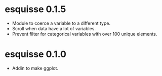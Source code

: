 # esquisse 0.1.5

* Module to coerce a variable to a different type.
* Scroll when data have a lot of variables.
* Prevent filter for categorical variables with over 100 unique elements.


# esquisse 0.1.0

* Addin to make ggplot.
